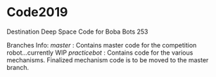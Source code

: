 # Code2019
Destination Deep Space Code for Boba Bots 253

Branches Info:
*master* : Contains master code for the competition robot...currently WIP
*practicebot* : Contains code for the various mechanisms. Finalized mechanism code is to be moved to the master branch.
